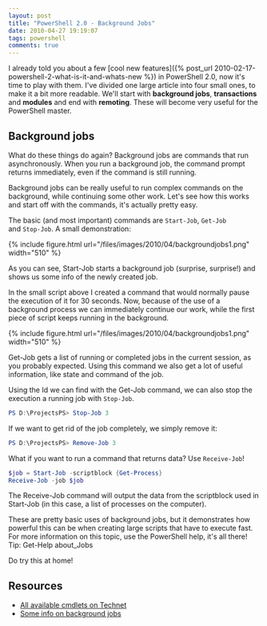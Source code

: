 ```yaml
---
layout: post
title: "PowerShell 2.0 - Background Jobs"
date: 2010-04-27 19:19:07
tags: powershell
comments: true
---
```

I already told you about a few [cool new features]({% post_url 2010-02-17-powershell-2-what-is-it-and-whats-new %}) in PowerShell 2.0, now it's time to play with them. I've divided one large article into four small ones, to make it a bit more readable. We'll start with **background jobs**, **transactions** and **modules** and end with **remoting**. These will become very useful for the PowerShell master.

## Background jobs

What do these things do again? Background jobs are commands that run asynchronously. When you run a background job, the command prompt returns immediately, even if the command is still running.

Background jobs can be really useful to run complex commands on the background, while continuing some other work. Let's see how this works and start off with the commands, it's actually pretty easy.

The basic (and most important) commands are `Start-Job`, `Get-Job` and `Stop-Job`. A small demonstration:

{% include
    figure.html url="/files/images/2010/04/backgroundjobs1.png"
    width="510"
%}

As you can see, Start-Job starts a background job (surprise, surprise!) and shows us some info of the newly created job.

In the small script above I created a command that would normally pause the execution of it for 30 seconds. Now, because of the use of a background process we can immediately continue our work, while the first piece of script keeps running in the background.

{% include
figure.html url="/files/images/2010/04/backgroundjobs1.png"
width="510"
%}

Get-Job gets a list of running or completed jobs in the current session, as you probably expected. Using this command we also get a lot of useful information, like state and command of the job.

Using the Id we can find with the Get-Job command, we can also stop the execution a running job with `Stop-Job`.
``` powershell
PS D:\ProjectsPS> Stop-Job 3
```

If we want to get rid of the job completely, we simply remove it:
```powershell
PS D:\ProjectsPS> Remove-Job 3
```

What if you want to run a command that returns data? Use `Receive-Job`!
```powershell
$job = Start-Job -scriptblock {Get-Process}
Receive-Job -job $job
```

The Receive-Job command will output the data from the scriptblock used in Start-Job (in this case, a list of processes on the computer).

These are pretty basic uses of background jobs, but it demonstrates how powerful this can be when creating large scripts that have to execute fast. For more information on this topic, use the PowerShell help, it's all there! Tip: Get-Help about_Jobs

Do try this at home!

## Resources
* [All available cmdlets on Technet](http://technet.microsoft.com/en-us/library/dd347701.aspx)
* [Some info on background jobs](http://bartdesmet.net/blogs/bart/archive/2008/03/25/windows-powershell-2-0-feature-focus-background-jobs.aspx)
